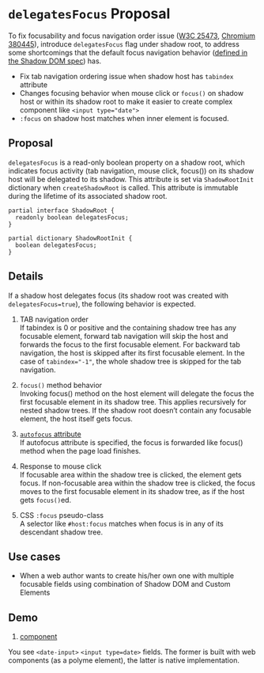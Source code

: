 # ```delegatesFocus``` Proposal

To fix focusability and focus navigation order issue ([W3C 25473](https://www.w3.org/Bugs/Public/show_bug.cgi?id=25473), [Chromium 380445](https://code.google.com/p/chromium/issues/detail?id=380445)), introduce ```delegatesFocus``` flag under shadow root, to address some shortcomings that
the default focus navigation behavior ([defined in the Shadow DOM spec](https://w3c.github.io/webcomponents/spec/shadow/#focus-navigation)) has.

- Fix tab navigation ordering issue when shadow host has ```tabindex``` attribute
- Changes focusing behavior when mouse click or `focus()` on shadow host or within its shadow root to make it easier to create complex component like ```<input type="date">```
- ```:focus``` on shadow host matches when inner element is focused.

## Proposal

`delegatesFocus` is a read-only boolean property on a shadow root, which indicates focus activity (tab navigation, mouse click, focus()) on its shadow host will be delegated to its shadow.  This attribute is set via ```ShadowRootInit``` dictionary when ```createShadowRoot``` is called.  This attribute is immutable during the lifetime of its associated shadow root.

```WebIDL
partial interface ShadowRoot {
  readonly boolean delegatesFocus;
}

partial dictionary ShadowRootInit {
  boolean delegatesFocus;
}
```

## Details

If a shadow host delegates focus (its shadow root was created with `delegatesFocus=true`), the following behavior is expected.

1. TAB navigation order<br>
If tabindex is 0 or positive and the containing shadow tree has any focusable element, forward tab navigation will skip the host and forwards the focus to the first focusable element.
For backward tab navigation, the host is skipped after its first focusable element.
In the case of ```tabindex="-1"```, the whole shadow tree is skipped for the tab navigation.

2. `focus()` method behavior<br>
Invoking focus() method on the host element will delegate the focus the first focusable element in its shadow tree. This applies recursively for nested shadow trees. If the shadow root doesn’t contain any focusable element, the host itself gets focus.

3. [`autofocus` attribute](https://html.spec.whatwg.org/multipage/forms.html#autofocusing-a-form-control:-the-autofocus-attribute)<br>
If autofocus attribute is specified, the focus is forwarded like focus() method when the page load finishes.

4. Response to mouse click<br>
If focusable area within the shadow tree is clicked, the element gets focus. If non-focusable area within the shadow tree is clicked, the focus moves to the first focusable element in its shadow tree, as if the host gets ```focus()```ed.

5. CSS `:focus` pseudo-class<br>
A selector like `#host:focus` matches when focus is in any of its descendant shadow tree.


## Use cases

- When a web author wants to create his/her own one with multiple focusable fields using combination of Shadow DOM and Custom Elements


## Demo

1. [<date-input> component](https://takayoshikochi.github.io/tabindex-focus-navigation-explainer/demo/date-input.html)

You see `<date-input>` `<input type=date>` fields.  The former is built with web components (as a polyme element), the latter is native implementation.
